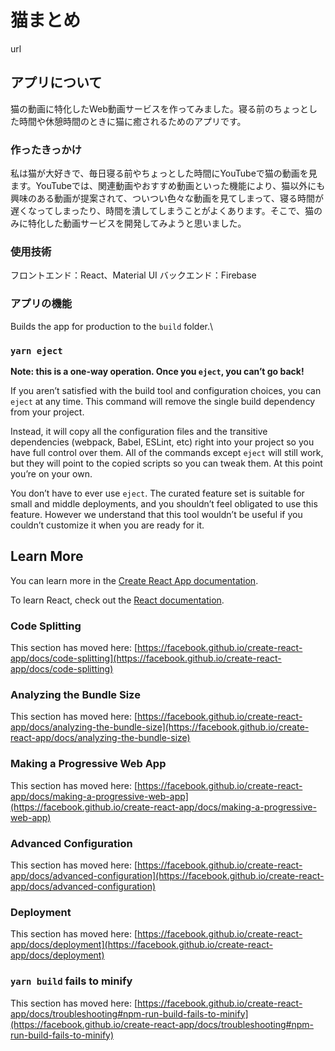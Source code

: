 # 猫まとめ

url

## アプリについて

猫の動画に特化したWeb動画サービスを作ってみました。寝る前のちょっとした時間や休憩時間のときに猫に癒されるためのアプリです。

### 作ったきっかけ

私は猫が大好きで、毎日寝る前やちょっとした時間にYouTubeで猫の動画を見ます。YouTubeでは、関連動画やおすすめ動画といった機能により、猫以外にも興味のある動画が提案されて、ついつい色々な動画を見てしまって、寝る時間が遅くなってしまったり、時間を潰してしまうことがよくあります。そこで、猫のみに特化した動画サービスを開発してみようと思いました。

### 使用技術

フロントエンド：React、Material UI
バックエンド：Firebase

### アプリの機能


Builds the app for production to the `build` folder.\
### `yarn eject`

**Note: this is a one-way operation. Once you `eject`, you can’t go back!**

If you aren’t satisfied with the build tool and configuration choices, you can `eject` at any time. This command will remove the single build dependency from your project.

Instead, it will copy all the configuration files and the transitive dependencies (webpack, Babel, ESLint, etc) right into your project so you have full control over them. All of the commands except `eject` will still work, but they will point to the copied scripts so you can tweak them. At this point you’re on your own.

You don’t have to ever use `eject`. The curated feature set is suitable for small and middle deployments, and you shouldn’t feel obligated to use this feature. However we understand that this tool wouldn’t be useful if you couldn’t customize it when you are ready for it.

## Learn More

You can learn more in the [Create React App documentation](https://facebook.github.io/create-react-app/docs/getting-started).

To learn React, check out the [React documentation](https://reactjs.org/).

### Code Splitting

This section has moved here: [https://facebook.github.io/create-react-app/docs/code-splitting](https://facebook.github.io/create-react-app/docs/code-splitting)

### Analyzing the Bundle Size

This section has moved here: [https://facebook.github.io/create-react-app/docs/analyzing-the-bundle-size](https://facebook.github.io/create-react-app/docs/analyzing-the-bundle-size)

### Making a Progressive Web App

This section has moved here: [https://facebook.github.io/create-react-app/docs/making-a-progressive-web-app](https://facebook.github.io/create-react-app/docs/making-a-progressive-web-app)

### Advanced Configuration

This section has moved here: [https://facebook.github.io/create-react-app/docs/advanced-configuration](https://facebook.github.io/create-react-app/docs/advanced-configuration)

### Deployment

This section has moved here: [https://facebook.github.io/create-react-app/docs/deployment](https://facebook.github.io/create-react-app/docs/deployment)

### `yarn build` fails to minify

This section has moved here: [https://facebook.github.io/create-react-app/docs/troubleshooting#npm-run-build-fails-to-minify](https://facebook.github.io/create-react-app/docs/troubleshooting#npm-run-build-fails-to-minify)
